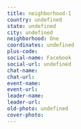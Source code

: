 ```yaml
---
title: neighborhood-1
country: undefined
state: undefined
city: undefined
neighborhood: One
coordinates: undefined
plus-code:
social-name: Facebook
social-url: undefined
chat-name:
chat-url:
event-name:
event-url:
leader-name:
leader-url:
old-photo: undefined
cover-photo:
---
```

